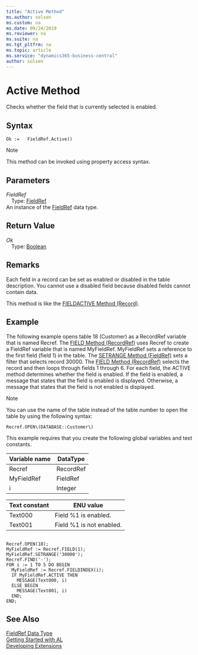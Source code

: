 ```yaml
---
title: "Active Method"
ms.author: solsen
ms.custom: na
ms.date: 09/24/2019
ms.reviewer: na
ms.suite: na
ms.tgt_pltfrm: na
ms.topic: article
ms.service: "dynamics365-business-central"
author: solsen
---
```

[//]: # (START>DO_NOT_EDIT)
[//]: # (IMPORTANT:Do not edit any of the content between here and the END>DO_NOT_EDIT.)
[//]: # (Any modifications should be made in the .xml files in the ModernDev repo.)
# Active Method
Checks whether the field that is currently selected is enabled.


## Syntax
```
Ok :=   FieldRef.Active()
```
> [!NOTE]  
> This method can be invoked using property access syntax.  

## Parameters
*FieldRef*  
&emsp;Type: [FieldRef](fieldref-data-type.md)  
An instance of the [FieldRef](fieldref-data-type.md) data type.  

## Return Value
*Ok*  
&emsp;Type: [Boolean](../boolean/boolean-data-type.md)  
  


[//]: # (IMPORTANT: END>DO_NOT_EDIT)

## Remarks  
Each field in a record can be set as enabled or disabled in the table description.  You cannot use a disabled field because disabled fields cannot contain data.  

This method is like the [FIELDACTIVE Method \(Record\)](../../methods-auto/record/record-fieldactive-method.md). 


## Example  
 The following example opens table 18 \(Customer\) as a RecordRef variable that is named Recref. The [FIELD Method \(RecordRef\)](../../methods-auto/recordref/recordref-field-method.md) uses Recref to create a FieldRef variable that is named MyFieldRef. MyFieldRef sets a reference to the first field \(field 1\) in the table. The [SETRANGE Method \(FieldRef\)](../../methods-auto/fieldref/fieldref-setrange-method.md) sets a filter that selects record 30000. The [FIELD Method \(RecordRef\)](../../methods-auto/recordref/recordref-field-method.md) selects the record and then loops through fields 1 through 6. For each field, the ACTIVE method determines whether the field is enabled. If the field is enabled, a message that states that the field is enabled is displayed. Otherwise, a message that states that the field is not enabled is displayed.  

> [!NOTE]  
>  You can use the name of the table instead of the table number to open the table by using the following syntax: 

```
Recref.OPEN\(DATABASE::Customer\)
```


 This example requires that you create the following global variables and text constants.  

|Variable name|DataType|  
|-------------------|--------------|  
|Recref|RecordRef|  
|MyFieldRef|FieldRef|  
|i|Integer|  

|Text constant|ENU value|  
|-------------------|---------------|  
|Text000|Field %1 is enabled.|  
|Text001|Field %1 is not enabled.|  

```  

Recref.OPEN(18);  
MyFieldRef := Recref.FIELD(1);  
MyFieldRef.SETRANGE('30000');  
Recref.FIND('-');  
FOR i := 1 TO 5 DO BEGIN  
  MyFieldRef := Recref.FIELDINDEX(i);  
  IF MyFieldRef.ACTIVE THEN  
    MESSAGE(Text000, i)  
  ELSE BEGIN  
    MESSAGE(Text001, i)  
  END;  
END;  

```  


## See Also
[FieldRef Data Type](fieldref-data-type.md)  
[Getting Started with AL](../../devenv-get-started.md)  
[Developing Extensions](../../devenv-dev-overview.md)